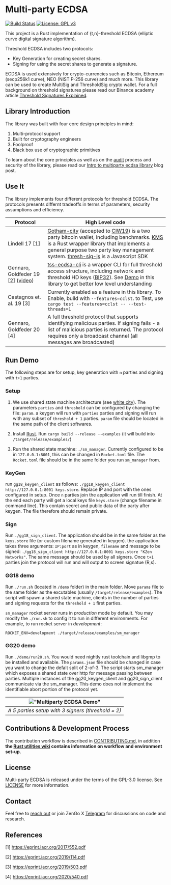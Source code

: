 # Multi-party ECDSA

[![Build Status](https://travis-ci.com/ZenGo-X/multi-party-ecdsa.svg?branch=master)](https://travis-ci.com/zengo-x/multi-party-ecdsa)
[![License: GPL v3](https://img.shields.io/badge/License-GPL%20v3-blue.svg)](https://www.gnu.org/licenses/gpl-3.0)

This project is a Rust implementation of {t,n}-threshold ECDSA (elliptic curve digital signature algorithm).

Threshold ECDSA includes two protocols:

-   Key Generation for creating secret shares.
-   Signing for using the secret shares to generate a signature.

ECDSA is used extensively for crypto-currencies such as Bitcoin, Ethereum (secp256k1 curve), NEO (NIST P-256 curve) and much more.
This library can be used to create MultiSig and ThresholdSig crypto wallet. For a full background on threshold signatures please read our Binance academy article [Threshold Signatures Explained](https://www.binance.vision/security/threshold-signatures-explained).

## Library Introduction
The library was built with four core design principles in mind:
1. Multi-protocol support
2. Built for cryptography engineers
3. Foolproof
4. Black box use of cryptographic primitives

To learn about the core principles as well as on the [audit](https://github.com/KZen-networks/multi-party-ecdsa/tree/master/audits) process and security of the library, please read our [Intro to multiparty ecdsa library](https://zengo.com/introducing-multi-party-ecdsa-library/) blog post.

## Use It


The library implements four different protocols for threshold ECDSA. The protocols presents differnt tradeoffs in terms of parameters, security assumptions and efficiency.

|  Protocol                                               | High Level code                                                             |
| -------------------------------------------- | -------------------------------------------- |
|  Lindell 17 [1]  |  [Gotham-city](https://github.com/KZen-networks/gotham-city) (accepted to [CIW19](https://ifca.ai/fc19/ciw/program.html)) is a two party bitcoin wallet, including benchmarks. [KMS](https://github.com/KZen-networks/kms-secp256k1) is a Rust wrapper library that implements a general purpose two party key management system. [thresh-sig-js](https://github.com/KZen-networks/thresh-sig-js) is a Javascript SDK |
| Gennaro, Goldfeder 19 [2] ([video](https://www.youtube.com/watch?v=PdfDZIwuZm0)) | [tss-ecdsa-cli](https://github.com/cryptochill/tss-ecdsa-cli) is a wrapper CLI for full threshold access structure, including network and threshold HD keys ([BIP32](https://github.com/bitcoin/bips/blob/master/bip-0032.mediawiki)). See [Demo](https://github.com/KZen-networks/multi-party-ecdsa#run-demo) in this library to get better low level understanding|
|Castagnos et. al. 19 [3]| Currently enabled as a feature in this library. To Enable, build with `--features=cclst`. to Test, use `cargo test --features=cclst -- --test-threads=1` |
| Gennaro, Goldfeder 20 [4] | A full threshold protocol that supports identifying malicious parties. If signing fails - a list of malicious parties is returned. The protocol requires only a broadcast channel (all messages are broadcasted)|

## Run Demo

The following steps are for setup, key generation with `n` parties and signing with `t+1` parties.

### Setup

1.  We use shared state machine architecture (see [white city](https://github.com/KZen-networks/white-city)). The parameters `parties` and `threshold` can be configured by changing the file: `param`. a keygen will run with `parties` parties and signing will run with any subset of `threshold + 1` parties. `param` file should be located in the same path of the client softwares.

2.  Install [Rust](https://rustup.rs/). Run `cargo build --release --examples` (it will build into `/target/release/examples/`)

3.  Run the shared state machine: `./sm_manager`. Currently configured to be in `127.0.0.1:8001`, this can be changed in `Rocket.toml` file. The `Rocket.toml` file should be in the same folder you run `sm_manager` from.

### KeyGen

run `gg18_keygen_client` as follows: `./gg18_keygen_client http://127.0.0.1:8001 keys.store`. Replace IP and port with the ones configured in setup. Once `n` parties join the application will run till finish. At the end each party will get a local keys file `keys.store` (change filename in command line). This contain secret and public data of the party after keygen. The file therefore should remain private.

### Sign

Run `./gg18_sign_client`. The application should be in the same folder as the `keys.store` file (or custom filename generated in keygen). the application takes three arguments: `IP:port` as in keygen, `filename` and message to be signed: `./gg18_sign_client http://127.0.0.1:8001 keys.store "KZen Networks"`. The same message should be used by all signers. Once `t+1` parties join the protocol will run and will output to screen signatue (R,s).

### GG18 demo

Run `./run.sh` (located in `/demo` folder) in the main folder. Move `params` file to the same folder as the excutables (usually `/target/release/examples`). The script will spawn a shared state machine, clients in the number of parties and signing requests for the `threshold + 1` first parties.

`sm_manager` rocket server runs in _production_ mode by default. You may modify the `./run.sh` to config it to run in different environments. For example, to run rocket server in _development_:
```
ROCKET_ENV=development ./target/release/examples/sm_manager
```

### GG20 demo
Run `./demo/run20.sh`. You would need nightly rust toolchain and libgmp to be installed and available. The `params.json` file should be changed in case you want to change the defalt split of 2-of-3. The script starts sm_manager which exposes a shared state over http for message passing between parties. Multiple instances of the gg20_keygen_client and gg20_sign_client communicate via the sm_manager. This demo does not implement the identifiable abort portion of the protocol yet.


|          !["Multiparty ECDSA Demo"][demo]          |
| :------------------------------------------------: |
| _A 5 parties setup with 3 signers (threshold = 2)_ |

[demo]: https://raw.githubusercontent.com/KZen-networks/multi-party-ecdsa/master/demo/MP-ECDSA%20demo.gif

## Contributions & Development Process

The contribution workflow is described in [CONTRIBUTING.md](CONTRIBUTING.md), in addition **the [Rust utilities wiki](https://github.com/KZen-networks/rust-utils/wiki) contains information on workflow and environment set-up**.

## License

Multi-party ECDSA is released under the terms of the GPL-3.0 license. See [LICENSE](LICENSE) for more information.

## Contact

Feel free to [reach out](mailto:github@kzencorp.com) or join ZenGo X [Telegram](https://t.me/zengo_x) for discussions on code and research.

## References

[1] <https://eprint.iacr.org/2017/552.pdf>

[2] <https://eprint.iacr.org/2019/114.pdf>

[3] <https://eprint.iacr.org/2019/503.pdf>

[4] <https://eprint.iacr.org/2020/540.pdf>
